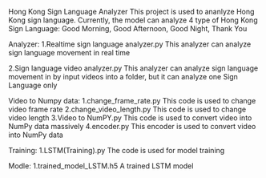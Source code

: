 Hong Kong Sign Language Analyzer 
This project is used to ananlyze Hong Kong sign language. Currently, the model can analyze 4 type of Hong Kong Sign Language: Good Morning, Good Afternoon, Good Night, Thank You


Analyzer:
1.Realtime sign language analyzer.py
  This analyzer can analyze sign language movement in real time

2.Sign language video analyzer.py
  This analyzer can analyze sign language movement in by input videos into a folder, but it can analyze one Sign Language only

Video to Numpy data:
1.change_frame_rate.py
  This code is used to change video frame rate 
2.change_video_length.py
  This code is used to change video length
3.Video to NumPY.py
  This code is used to convert video into NumPy data massively
4.encoder.py
  This encoder is used to convert video into NumPy data

Training:
1.LSTM(Training).py
  The code is used for model training

Modle:
1.trained_model_LSTM.h5
  A trained LSTM model
